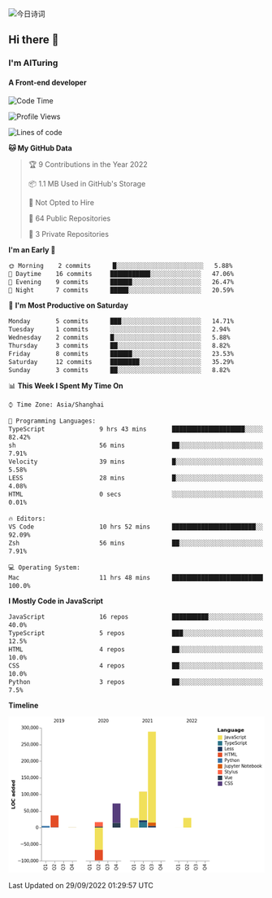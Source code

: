 <img alt="今日诗词" src="https://v2.jinrishici.com/one.svg?font-size=30&spacing=2&color=skyblue" style="max-width:100%; display: block; margin: 0 auto;">

## Hi there 👋
### I'm AITuring
#### A Front-end developer

<!-- <img src="./dhx.gif" width="400px"/> -->

<!--START_SECTION:waka-->
![Code Time](http://img.shields.io/badge/Code%20Time-3%2C829%20hrs%2044%20mins-blue)

![Profile Views](http://img.shields.io/badge/Profile%20Views-0-blue)

![Lines of code](https://img.shields.io/badge/From%20Hello%20World%20I%27ve%20Written-486%20Thousand%20lines%20of%20code-blue)

**🐱 My GitHub Data** 

> 🏆 9 Contributions in the Year 2022
 > 
> 📦 1.1 MB Used in GitHub's Storage 
 > 
> 🚫 Not Opted to Hire
 > 
> 📜 64 Public Repositories 
 > 
> 🔑 3 Private Repositories  
 > 
**I'm an Early 🐤** 

```text
🌞 Morning    2 commits      █░░░░░░░░░░░░░░░░░░░░░░░░   5.88% 
🌆 Daytime    16 commits     ███████████░░░░░░░░░░░░░░   47.06% 
🌃 Evening    9 commits      ██████░░░░░░░░░░░░░░░░░░░   26.47% 
🌙 Night      7 commits      █████░░░░░░░░░░░░░░░░░░░░   20.59%

```
📅 **I'm Most Productive on Saturday** 

```text
Monday       5 commits      ███░░░░░░░░░░░░░░░░░░░░░░   14.71% 
Tuesday      1 commits      ░░░░░░░░░░░░░░░░░░░░░░░░░   2.94% 
Wednesday    2 commits      █░░░░░░░░░░░░░░░░░░░░░░░░   5.88% 
Thursday     3 commits      ██░░░░░░░░░░░░░░░░░░░░░░░   8.82% 
Friday       8 commits      ██████░░░░░░░░░░░░░░░░░░░   23.53% 
Saturday     12 commits     ████████░░░░░░░░░░░░░░░░░   35.29% 
Sunday       3 commits      ██░░░░░░░░░░░░░░░░░░░░░░░   8.82%

```


📊 **This Week I Spent My Time On** 

```text
⌚︎ Time Zone: Asia/Shanghai

💬 Programming Languages: 
TypeScript               9 hrs 43 mins       ████████████████████░░░░░   82.42% 
sh                       56 mins             ██░░░░░░░░░░░░░░░░░░░░░░░   7.91% 
Velocity                 39 mins             █░░░░░░░░░░░░░░░░░░░░░░░░   5.58% 
LESS                     28 mins             █░░░░░░░░░░░░░░░░░░░░░░░░   4.08% 
HTML                     0 secs              ░░░░░░░░░░░░░░░░░░░░░░░░░   0.01%

🔥 Editors: 
VS Code                  10 hrs 52 mins      ███████████████████████░░   92.09% 
Zsh                      56 mins             ██░░░░░░░░░░░░░░░░░░░░░░░   7.91%

💻 Operating System: 
Mac                      11 hrs 48 mins      █████████████████████████   100.0%

```

**I Mostly Code in JavaScript** 

```text
JavaScript               16 repos            ██████████░░░░░░░░░░░░░░░   40.0% 
TypeScript               5 repos             ███░░░░░░░░░░░░░░░░░░░░░░   12.5% 
HTML                     4 repos             ██░░░░░░░░░░░░░░░░░░░░░░░   10.0% 
CSS                      4 repos             ██░░░░░░░░░░░░░░░░░░░░░░░   10.0% 
Python                   3 repos             ██░░░░░░░░░░░░░░░░░░░░░░░   7.5%

```


**Timeline**

![Chart not found](https://raw.githubusercontent.com/AITuring/AITuring/main/charts/bar_graph.png) 


 Last Updated on 29/09/2022 01:29:57 UTC
<!--END_SECTION:waka-->


